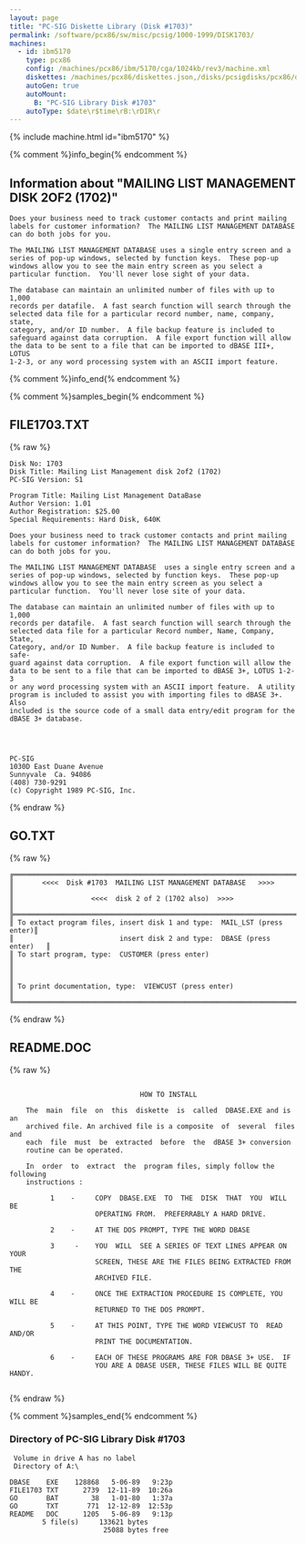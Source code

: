 ```yaml
---
layout: page
title: "PC-SIG Diskette Library (Disk #1703)"
permalink: /software/pcx86/sw/misc/pcsig/1000-1999/DISK1703/
machines:
  - id: ibm5170
    type: pcx86
    config: /machines/pcx86/ibm/5170/cga/1024kb/rev3/machine.xml
    diskettes: /machines/pcx86/diskettes.json,/disks/pcsigdisks/pcx86/diskettes.json
    autoGen: true
    autoMount:
      B: "PC-SIG Library Disk #1703"
    autoType: $date\r$time\rB:\rDIR\r
---
```


{% include machine.html id="ibm5170" %}

{% comment %}info_begin{% endcomment %}

## Information about "MAILING LIST MANAGEMENT DISK 2OF2 (1702)"

    Does your business need to track customer contacts and print mailing
    labels for customer information?  The MAILING LIST MANAGEMENT DATABASE
    can do both jobs for you.
    
    The MAILING LIST MANAGEMENT DATABASE uses a single entry screen and a
    series of pop-up windows, selected by function keys.  These pop-up
    windows allow you to see the main entry screen as you select a
    particular function.  You'll never lose sight of your data.
    
    The database can maintain an unlimited number of files with up to 1,000
    records per datafile.  A fast search function will search through the
    selected data file for a particular record number, name, company,
    state,
    category, and/or ID number.  A file backup feature is included to
    safeguard against data corruption.  A file export function will allow
    the data to be sent to a file that can be imported to dBASE III+, LOTUS
    1-2-3, or any word processing system with an ASCII import feature.
{% comment %}info_end{% endcomment %}

{% comment %}samples_begin{% endcomment %}

## FILE1703.TXT

{% raw %}
```
Disk No: 1703                                                           
Disk Title: Mailing List Management disk 2of2 (1702)                    
PC-SIG Version: S1                                                      
                                                                        
Program Title: Mailing List Management DataBase                         
Author Version: 1.01                                                    
Author Registration: $25.00                                             
Special Requirements: Hard Disk, 640K                                   
                                                                        
Does your business need to track customer contacts and print mailing    
labels for customer information?  The MAILING LIST MANAGEMENT DATABASE  
can do both jobs for you.                                               
                                                                        
The MAILING LIST MANAGEMENT DATABASE  uses a single entry screen and a  
series of pop-up windows, selected by function keys.  These pop-up      
windows allow you to see the main entry screen as you select a          
particular function.  You'll never lose site of your data.              
                                                                        
The database can maintain an unlimited number of files with up to 1,000 
records per datafile.  A fast search function will search through the   
selected data file for a particular Record number, Name, Company, State,
Category, and/or ID Number.  A file backup feature is included to safe- 
guard against data corruption.  A file export function will allow the   
data to be sent to a file that can be imported to dBASE 3+, LOTUS 1-2-3 
or any word processing system with an ASCII import feature.  A utility  
program is included to assist you with importing files to dBASE 3+. Also
included is the source code of a small data entry/edit program for the  
dBASE 3+ database.                                                      
                                                                        
                                                                        
                                                                        
                                                                        
PC-SIG                                                                  
1030D East Duane Avenue                                                 
Sunnyvale  Ca. 94086                                                    
(408) 730-9291                                                          
(c) Copyright 1989 PC-SIG, Inc.                                         
```
{% endraw %}

## GO.TXT

{% raw %}
```
╔═════════════════════════════════════════════════════════════════════════╗
║       <<<<  Disk #1703  MAILING LIST MANAGEMENT DATABASE   >>>>         ║
║                   <<<<  disk 2 of 2 (1702 also)  >>>>                   ║
╠═════════════════════════════════════════════════════════════════════════╣
║ To extact program files, insert disk 1 and type:  MAIL_LST (press enter)║
║                          insert disk 2 and type:  DBASE (press enter)   ║
║ To start program, type:  CUSTOMER (press enter)                         ║
║                                                                         ║
║ To print documentation, type:  VIEWCUST (press enter)                   ║
╚═════════════════════════════════════════════════════════════════════════╝
```
{% endraw %}

## README.DOC

{% raw %}
```

                                HOW TO INSTALL

    The  main  file  on  this  diskette  is  called  DBASE.EXE and is an
    archived file. An archived file is a composite  of  several  files  and
    each  file  must  be  extracted  before  the  dBASE 3+ conversion
    routine can be operated.

    In  order  to  extract  the  program files, simply follow the following
    instructions :

          1    -     COPY  DBASE.EXE  TO  THE  DISK  THAT  YOU  WILL  BE
                     OPERATING FROM.  PREFERRABLY A HARD DRIVE.

          2    -     AT THE DOS PROMPT, TYPE THE WORD DBASE

          3     -    YOU  WILL  SEE A SERIES OF TEXT LINES APPEAR ON YOUR
                     SCREEN, THESE ARE THE FILES BEING EXTRACTED FROM THE
                     ARCHIVED FILE.

          4    -     ONCE THE EXTRACTION PROCEDURE IS COMPLETE, YOU WILL BE
                     RETURNED TO THE DOS PROMPT.

          5    -     AT THIS POINT, TYPE THE WORD VIEWCUST TO  READ  AND/OR
                     PRINT THE DOCUMENTATION.

          6    -     EACH OF THESE PROGRAMS ARE FOR DBASE 3+ USE.  IF
                     YOU ARE A DBASE USER, THESE FILES WILL BE QUITE HANDY.


```
{% endraw %}

{% comment %}samples_end{% endcomment %}

### Directory of PC-SIG Library Disk #1703

     Volume in drive A has no label
     Directory of A:\

    DBASE    EXE    128868   5-06-89   9:23p
    FILE1703 TXT      2739  12-11-89  10:26a
    GO       BAT        38   1-01-80   1:37a
    GO       TXT       771  12-12-89  12:53p
    README   DOC      1205   5-06-89   9:13p
            5 file(s)     133621 bytes
                           25088 bytes free
